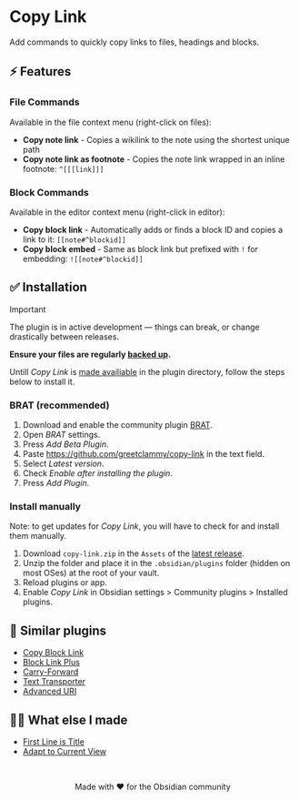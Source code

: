 # Copy Link

Add commands to quickly copy links to files, headings and blocks.

## ⚡ Features

### File Commands

Available in the file context menu (right-click on files):

- **Copy note link** - Copies a wikilink to the note using the shortest unique path
- **Copy note link as footnote** - Copies the note link wrapped in an inline footnote: `^[[[link]]]`

### Block Commands

Available in the editor context menu (right-click in editor):

- **Copy block link** - Automatically adds or finds a block ID and copies a link to it: `[[note#^blockid]]`
- **Copy block embed** - Same as block link but prefixed with `!` for embedding: `![[note#^blockid]]`

## ✅ Installation

> [!IMPORTANT]  
> The plugin is in active development — things can break, or change drastically between releases.
>
> **Ensure your files are regularly [backed up](https://help.obsidian.md/backup).**

Untill _Copy Link_ is [made availiable](https://github.com/obsidianmd/obsidian-releases/pull/8068) in the plugin directory, follow the steps below to install it.

### BRAT (recommended)

1. Download and enable the community plugin [BRAT](https://obsidian.md/plugins?id=obsidian42-brat).
2. Open _BRAT_ settings.
3. Press _Add Beta Plugin_.
4. Paste https://github.com/greetclammy/copy-link in the text field.
5. Select _Latest version_.
6. Check _Enable after installing the plugin_.
7. Press _Add Plugin_.

### Install manually

Note: to get updates for _Copy Link_, you will have to check for and install them manually.

1. Download `copy-link.zip` in the `Assets` of the [latest release](https://github.com/greetclammy/copy-link/releases).
2. Unzip the folder and place it in the `.obsidian/plugins` folder (hidden on most OSes) at the root of your vault.
3. Reload plugins or app.
4. Enable _Copy Link_ in Obsidian settings > Community plugins > Installed plugins.

## 👀 Similar plugins

- [Copy Block Link](https://obsidian.md/plugins?id=obsidian-copy-block-link)
- [Block Link Plus](https://obsidian.md/plugins?id=block-link-plus)
- [Carry-Forward](https://obsidian.md/plugins?id=obsidian-carry-forward)
- [Text Transporter](https://obsidian.md/plugins?id=obsidian42-text-transporter)
- [Advanced URI](https://obsidian.md/plugins?id=obsidian-advanced-uri)

## 👨‍💻 What else I made

- [First Line is Title](https://github.com/greetclammy/first-line-is-title)
- [Adapt to Current View](https://github.com/greetclammy/adapt-to-current-view/)

<br>

<p align="center">Made with ❤️ for the Obsidian community</p>
